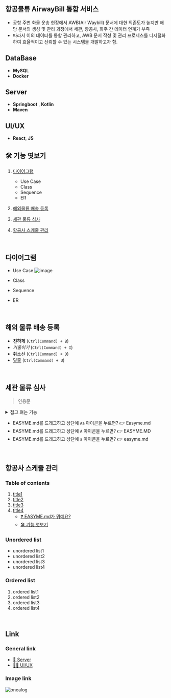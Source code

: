 ## 항공물류 AirwayBill 통합 서비스
- 공항 주변 화물 운송 현장에서 AWB(Air Waybill) 문서에 대한 의존도가 높지만 해당 문서의 생성 및 관리 과정에서 세관, 항공사, 화주 간 데이터 연계가 부족
- 따라서 이의 데이터를 통합 관리하고, AWB 문서 작성 및 관리 프로세스를 디지털화하여 효율적이고 신뢰할 수 있는 시스템을 개발하고자 함.


## DataBase
- **MySQL**
- **Docker**

## Server
- **Springboot** , **Kotlin**
- **Maven**

## UI/UX
- **React**, **JS**

## 🛠 기능 엿보기

1. [다이어그램](#다이어그램)
    - Use Case
    - Class
    - Sequence
    - ER

2. [해외물류 배송 등록 ](#해외-물류-배송-등록)
3. [세관 물류 심사](#세관-물류-심사)
4. [항공사 스케줄 관리](#항공사-스케줄-관리)

<br>

## 다이어그램
- Use Case
  ![image](https://github.com/user-attachments/assets/1b4312d1-ec13-44aa-b94b-cb80307c5e28)
- Class

- Sequence
- ER

<br>   

## 해외 물류 배송 등록
- **진하게** (`Ctrl(Command) + B`)
- *기울이기* (`Ctrl(Command) + I`)
- <s>취소선</s> (`Ctrl(Command) + D`)
- <u>밑줄</u> (`Ctrl(Command) + U`)

<br>   

## 세관 물류 심사

>인용문

<details><summary>접고 펴는 기능
</summary>

*Write here!*
</details>

- EASYME.md를 드래그하고 상단에 `Aa` 아이콘을 누르면? 👉 Easyme.md
- EASYME.md를 드래그하고 상단에 `A` 아이콘을 누르면? 👉 EASYME.MD
- EASYME.md를 드래그하고 상단에 `a` 아이콘을 누르면? 👉 easyme.md

<br>

## 항공사 스케줄 관리
### Table of contents
1. [title1](#write-title-here!)
2. [title2](#only-lowercase)
3. [title3](#use"-"instead-of-spacing-words)
4. [title4](#example)
    - [❓ EASYME.md가 뭐예요?](#-easymemd가-뭐예요)
    - [🛠 기능 엿보기](#-기능-엿보기)

### Unordered list
- unordered list1
- unordered list2
- unordered list3
- unordered list4

### Ordered list
1. ordered list1
2. ordered list2
3. ordered list3
4. ordered list4

<br>   

## Link
### General link
- [🚗 Server](https://github.com/Monggu-Park/AirlineTransport)
- [🙋‍♂️ UI/UX](https://github.com/Monggu-Park/AirlineTransportFront)

### Image link
![onealog](/assets/readme/easyme.png)

<br>   



